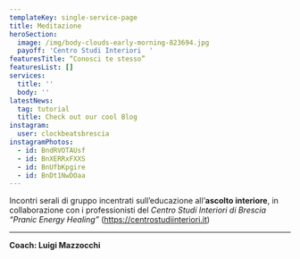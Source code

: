 ```yaml
---
templateKey: single-service-page
title: Meditazione
heroSection:
  image: /img/body-clouds-early-morning-823694.jpg
  payoff: 'Centro Studi Interiori  '
featuresTitle: “Conosci te stesso”
featuresList: []
services:
  title: ''
  body: ''
latestNews:
  tag: tutorial
  title: Check out our cool Blog
instagram:
  user: clockbeatsbrescia
instagramPhotos:
  - id: BndRVOTAUsf
  - id: BnXERRxFXXS
  - id: BnUfbKpgire
  - id: BnDt1NwDOaa
---
```

Incontri serali di gruppo incentrati sull’educazione all’**ascolto interiore**, in collaborazione con i professionisti del _Centro Studi Interiori di Brescia “Pranic Energy Healing”_ (https://centrostudiinteriori.it)



****

**Coach: Luigi Mazzocchi**
